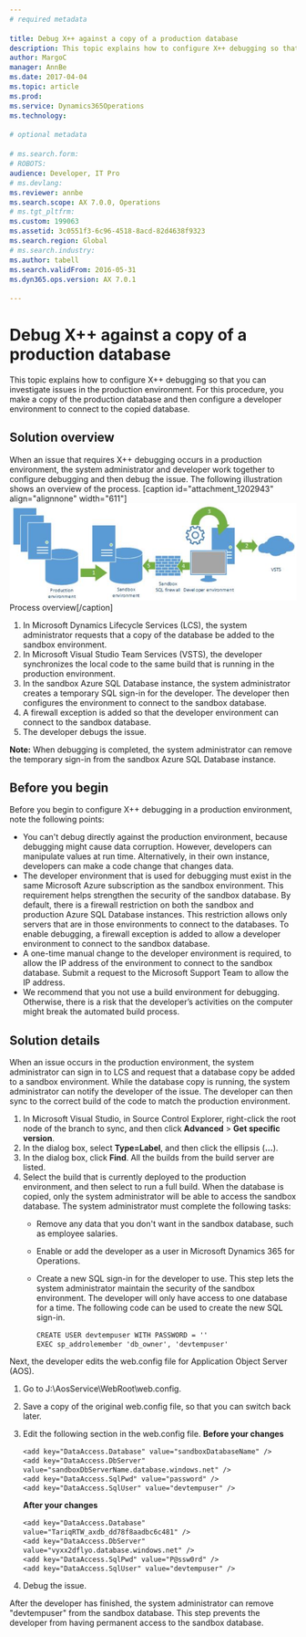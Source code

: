 ```yaml
---
# required metadata

title: Debug X++ against a copy of a production database
description: This topic explains how to configure X++ debugging so that you can investigate issues in the production environment. For this procedure, you make a copy of the production database and then configure a developer environment to connect to the copied database.
author: MargoC
manager: AnnBe
ms.date: 2017-04-04
ms.topic: article
ms.prod: 
ms.service: Dynamics365Operations
ms.technology: 

# optional metadata

# ms.search.form: 
# ROBOTS: 
audience: Developer, IT Pro
# ms.devlang: 
ms.reviewer: annbe
ms.search.scope: AX 7.0.0, Operations
# ms.tgt_pltfrm: 
ms.custom: 199063
ms.assetid: 3c0551f3-6c96-4518-8acd-82d4638f9323
ms.search.region: Global
# ms.search.industry: 
ms.author: tabell
ms.search.validFrom: 2016-05-31
ms.dyn365.ops.version: AX 7.0.1

---
```


# Debug X++ against a copy of a production database

This topic explains how to configure X++ debugging so that you can investigate issues in the production environment. For this procedure, you make a copy of the production database and then configure a developer environment to connect to the copied database.

Solution overview
-----------------

When an issue that requires X++ debugging occurs in a production environment, the system administrator and developer work together to configure debugging and then debug the issue. The following illustration shows an overview of the process. \[caption id="attachment\_1202943" align="alignnone" width="611"\][![](./media/debugxpp.jpg)](./media/debugxpp.jpg) Process overview\[/caption\]

1.  In Microsoft Dynamics Lifecycle Services (LCS), the system administrator requests that a copy of the database be added to the sandbox environment.
2.  In Microsoft Visual Studio Team Services (VSTS), the developer synchronizes the local code to the same build that is running in the production environment.
3.  In the sandbox Azure SQL Database instance, the system administrator creates a temporary SQL sign-in for the developer. The developer then configures the environment to connect to the sandbox database.
4.  A firewall exception is added so that the developer environment can connect to the sandbox database.
5.  The developer debugs the issue.

**Note:** When debugging is completed, the system administrator can remove the temporary sign-in from the sandbox Azure SQL Database instance.

## Before you begin
Before you begin to configure X++ debugging in a production environment, note the following points:

-   You can't debug directly against the production environment, because debugging might cause data corruption. However, developers can manipulate values at run time. Alternatively, in their own instance, developers can make a code change that changes data.
-   The developer environment that is used for debugging must exist in the same Microsoft Azure subscription as the sandbox environment. This requirement helps strengthen the security of the sandbox database. By default, there is a firewall restriction on both the sandbox and production Azure SQL Database instances. This restriction allows only servers that are in those environments to connect to the databases. To enable debugging, a firewall exception is added to allow a developer environment to connect to the sandbox database.
-   A one-time manual change to the developer environment is required, to allow the IP address of the environment to connect to the sandbox database. Submit a request to the Microsoft Support Team to allow the IP address.
-   We recommend that you not use a build environment for debugging. Otherwise, there is a risk that the developer’s activities on the computer might break the automated build process.

## Solution details
When an issue occurs in the production environment, the system administrator can sign in to LCS and request that a database copy be added to a sandbox environment. While the database copy is running, the system administrator can notify the developer of the issue. The developer can then sync to the correct build of the code to match the production environment.

1.  In Microsoft Visual Studio, in Source Control Explorer, right-click the root node of the branch to sync, and then click **Advanced** &gt; **Get specific version**.
2.  In the dialog box, select **Type=Label**, and then click the ellipsis (**...**).
3.  In the dialog box, click **Find**. All the builds from the build server are listed.
4.  Select the build that is currently deployed to the production environment, and then select to run a full build. When the database is copied, only the system administrator will be able to access the sandbox database. The system administrator must complete the following tasks:
    -   Remove any data that you don't want in the sandbox database, such as employee salaries.
    -   Enable or add the developer as a user in Microsoft Dynamics 365 for Operations.
    -   Create a new SQL sign-in for the developer to use. This step lets the system administrator maintain the security of the sandbox environment. The developer will only have access to one database for a time. The following code can be used to create the new SQL sign-in.

            CREATE USER devtempuser WITH PASSWORD = ''
            EXEC sp_addrolemember 'db_owner', 'devtempuser'

Next, the developer edits the web.config file for Application Object Server (AOS).

1.  Go to J:\\AosService\\WebRoot\\web.config.
2.  Save a copy of the original web.config file, so that you can switch back later.
3.  Edit the following section in the web.config file. **Before your changes**

        <add key="DataAccess.Database" value="sandboxDatabaseName" />
        <add key="DataAccess.DbServer" value="sandboxDbServerName.database.windows.net" />
        <add key="DataAccess.SqlPwd" value="password" />
        <add key="DataAccess.SqlUser" value="devtempuser" />

    **After your changes**

        <add key="DataAccess.Database" value="TariqRTW_axdb_dd78f8aadbc6c481" />
        <add key="DataAccess.DbServer" value="vyxx2dflyo.database.windows.net" />
        <add key="DataAccess.SqlPwd" value="P@ssw0rd" />
        <add key="DataAccess.SqlUser" value="devtempuser" />

4.  Debug the issue.

After the developer has finished, the system administrator can remove "devtempuser" from the sandbox database. This step prevents the developer from having permanent access to the sandbox database.


